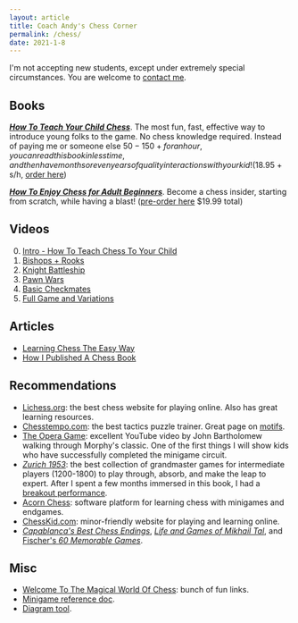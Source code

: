```yaml
---
layout: article
title: Coach Andy's Chess Corner
permalink: /chess/
date: 2021-1-8
---
```


I'm not accepting new students, except under extremely special circumstances. You are welcome to [contact me](/contact).

## Books

***[How To Teach Your Child Chess](https://yourmovepublishing.com)***. The most fun, fast, effective way to introduce young folks to the game. No chess knowledge required. Instead of paying me or someone else $50-150+ for an hour, you can read this book in less time, and then have months or even years of quality interactions with your kid! ($18.95 + s/h, [order here](https://yourmovepublishing.com))

***[How To Enjoy Chess for Adult Beginners](https://yourmovepublishing.com)***. Become a chess insider, starting from scratch, while having a blast! ([pre-order here](https://yourmovepublishing.com) $19.99 total)

## Videos

0. [Intro - How To Teach Chess To Your Child](https://www.youtube.com/watch?v=UR1MARhlbzE)
1. [Bishops + Rooks](https://www.youtube.com/watch?v=tOCvJRJ0Rxg)
2. [Knight Battleship](https://www.youtube.com/watch?v=aH7SNfI6bKw)
3. [Pawn Wars](https://www.youtube.com/watch?v=18ujCBA0S8c)
4. [Basic Checkmates](https://www.youtube.com/watch?v=BgoOjyjFjPM)
5. [Full Game and Variations](https://www.youtube.com/watch?v=-EeRk-xWQns)

## Articles

- [Learning Chess The Easy Way](/chess-the-easy-way)
- [How I Published A Chess Book](/book-journey)


## Recommendations

- [Lichess.org](https://lichess.org/): the best chess website for playing online. Also has great learning resources.
- [Chesstempo.com](https://chesstempo.com/): the best tactics puzzle trainer. Great page on [motifs](https://chesstempo.com/tactical-motifs).
- [The Opera Game](https://www.youtube.com/watch?v=VYp0hLD3a74): excellent YouTube video by John Bartholomew walking through Morphy's classic. One of the first things I will show kids who have successfully completed the minigame circuit.
- [_Zurich 1953_](https://smile.amazon.com/Zurich-International-Chess-Tournament-Dover/dp/0486238008/): the best collection of grandmaster games for intermediate players (1200-1800) to play through, absorb, and make the leap to expert. After I spent a few months immersed in this book, I had a [breakout performance](http://www.uschess.org/msa/XtblMain.php?201304143242-14538125).
- [Acorn Chess](https://acornchess.com/): software platform for learning chess with minigames and endgames.
- [ChessKid.com](https://www.chesskid.com/): minor-friendly website for playing and learning online.
- [_Capablanca's Best Chess Endings_](https://smile.amazon.com/Capablancas-Best-Chess-Endings-Complete/dp/0486242498/), [_Life and Games of Mikhail Tal_](https://smile.amazon.com/Life-Games-Mikhail-Tal/dp/1857442024/), and [Fischer's _60 Memorable Games_](https://smile.amazon.com/My-Memorable-Games-Bobby-Fischer/dp/190638830X/).

## Misc

- [Welcome To The Magical World Of Chess](https://docs.google.com/document/d/16KI3_InewwL1buMQ2OS4-JvS9ADO8GaVo1rhialNn44/edit): bunch of fun links.
- [Minigame reference doc](https://docs.google.com/document/d/1qT-mld9vyQHdu9UxafQy8i8td9BzLBKg5ryvLRCPAvs/edit#bookmark=id.yxfh71qf0jvp).
- [Diagram tool](/chessboard).
